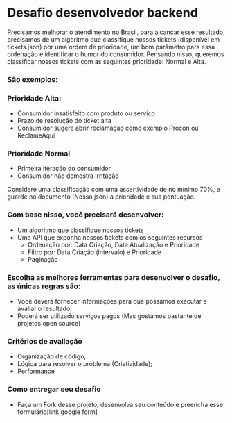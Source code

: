 # Desafio desenvolvedor backend

Precisamos melhorar o atendimento no Brasil, para alcançar esse resultado, precisamos de um algoritmo que classifique
nossos tickets (disponível em tickets.json) por uma ordem de prioridade, um bom parâmetro para essa ordenação é identificar o humor do consumidor.
Pensando nisso, queremos classificar nossos tickets com as seguintes prioridade: Normal e Alta.

### São exemplos:

### Prioridade Alta:
- Consumidor insatisfeito com produto ou serviço
- Prazo de resolução do ticket alta
- Consumidor sugere abrir reclamação como exemplo Procon ou ReclameAqui
    
### Prioridade Normal
- Primeira iteração do consumidor
- Consumidor não demostra irritação

Considere uma classificação com uma assertividade de no mínimo 70%, e guarde no documento (Nosso json) a prioridade e sua pontuação.

### Com base nisso, você precisará desenvolver:
- Um algoritmo que classifique nossos tickets
- Uma API que exponha nossos tickets com os seguintes recursos
  - Ordenação por: Data Criação, Data Atualização e Prioridade
  - Filtro por: Data Criação (intervalo) e Prioridade
  - Paginação
        
### Escolha as melhores ferramentas para desenvolver o desafio, as únicas regras são:
- Você deverá fornecer informações para que possamos executar e avaliar o resultado;
- Poderá ser utilizado serviços pagos (Mas gostamos bastante de projetos open source)
    
### Critérios de avaliação
- Organização de código;
- Lógica para resolver o problema (Criatividade);
- Performance
    
### Como entregar seu desafio
- Faça um Fork desse projeto, desenvolva seu conteúdo e preencha esse formulário[link google form]
